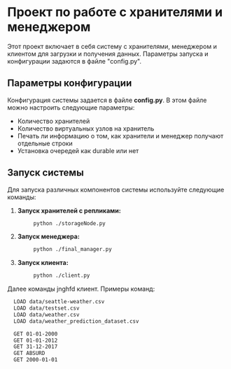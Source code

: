 # Проект по работе с хранителями и менеджером

Этот проект включает в себя систему с хранителями, менеджером и клиентом для загрузки и получения данных. Параметры запуска и конфигурации задаются в файле "config.py".

## Параметры конфигурации

Конфигурация системы задается в файле **config.py**. В этом файле можно настроить следующие параметры:
- Количество хранителей
- Количество виртуальных узлов на хранитель
- Печать ли информацию о том, как хранители и менеджер получают отдельные строки
- Установка очередей как durable или нет

## Запуск системы

Для запуска различных компонентов системы используйте следующие команды:

1. **Запуск хранителей с репликами:**
   ```bash
        python ./storageNode.py
   ```

2. **Запуск менеджера:**
   ```bash
        python ./final_manager.py
   ```

3. **Запуск клиента:**
   ```bash
        python ./client.py
   ```
   
Далее команды jnghfd клиент. Примеры команд:
  ```bash
    LOAD data/seattle-weather.csv
    LOAD data/testset.csv
    LOAD data/weather.csv
    LOAD data/weather_prediction_dataset.csv

    GET 01-01-2000
    GET 01-01-2012
    GET 31-12-2017
    GET ABSURD
    GET 2000-01-01
  ```




